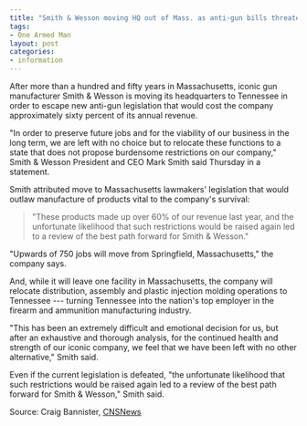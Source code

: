 ```yaml
---
title: "Smith & Wesson moving HQ out of Mass. as anti-gun bills threatening 60% of its revenue left company 'no choice'"
tags:
- One Armed Man
layout: post
categories:
- information
---
```


After more than a hundred and fifty years in Massachusetts, iconic gun manufacturer Smith & Wesson is moving its headquarters to Tennessee in order to escape new anti-gun legislation that would cost the company approximately sixty percent of its annual revenue.

"In order to preserve future jobs and for the viability of our business in the long term, we are left with no choice but to relocate these functions to a state that does not propose burdensome restrictions on our company," Smith & Wesson President and CEO Mark Smith said Thursday in a statement.

Smith attributed move to Massachusetts lawmakers' legislation that would outlaw manufacture of products vital to the company's survival:

> "These products made up over 60% of our revenue last year, and the unfortunate likelihood that such restrictions would be raised again led to a review of the best path forward for Smith & Wesson."

"Upwards of 750 jobs will move from Springfield, Massachusetts," the company says.

And, while it will leave one facility in Massachusetts, the company will relocate distribution, assembly and plastic injection molding operations to Tennessee --- turning Tennessee into the nation's top employer in the firearm and ammunition manufacturing industry.

"This has been an extremely difficult and emotional decision for us, but after an exhaustive and thorough analysis, for the continued health and strength of our iconic company, we feel that we have been left with no other alternative," Smith said.

Even if the current legislation is defeated, "the unfortunate likelihood that such restrictions would be raised again led to a review of the best path forward for Smith & Wesson," Smith said.

Source: Craig Bannister, [CNSNews](https://www.cnsnews.com/blog/craig-bannister/smith-wesson-moving-hq-out-mass-anti-gun-bills-threatening-60-its-revenue-left)